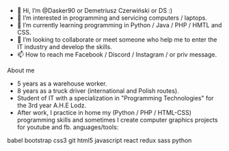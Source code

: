 - 👋 Hi, I’m @Dasker90 or Demetriusz Czerwiński or DS :)
- 👀 I’m interested in programming and servicing computers / laptops.
- 🌱 I’m currently learning programming in Python / Java / PHP / HMTL and CSS.
- 💞️ I’m looking to collaborate or meet someone who help me to enter the IT industry and develop the skills.
- 📫 How to reach me  Facebook / Discord / Instagram / or priv message.
<!---
Dasker90/
--->
About me
- 5 years as a warehouse worker.
- 8 years as a truck driver (international and Polish routes).
- Student of IT with a specialization in "Programming Technologies" for the 3rd year A.H.E Lodz.
- After work, I practice in home my (Python / PHP / HTML-CSS) programming skills and sometimes I create computer graphics projects for youtube and fb.
anguages/tools:

babel bootstrap css3 git html5 javascript react redux sass python
